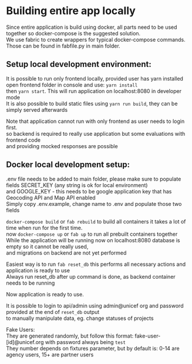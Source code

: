 # Building entire app locally

Since entire application is build using docker, all parts need to be used together so docker-compose is the suggested solution.  
We use fabric to create wrappers for typical docker-compose commands. Those can be found in fabfile.py in main folder.

## Setup local development environment:

It is possible to run only frontend locally, provided user has yarn installed  
open frontend folder in console and use: `yarn install`  
then `yarn start`. This will run application on localhost:8080 in developer mode  
It is also possible to build static files using `yarn run build`, they can be simply served afterwards

Note that application cannot run with only frontend as user needs to login first.  
so backend is required to really use application but some evaluations with frontend code  
and providing mocked responses are possible

## Docker local development setup:

.env file needs to be added to main folder, please make sure to populate fields SECRET\_KEY \(any string is ok for local environment\)  
  and GOOGLE\_KEY - this needs to be google application key that has Geocoding API and Map API  enabled  
  Simply copy .env.example, change name to .env and populate those two fields

`docker-compose build` or `fab rebuild` to build all containers it takes a lot of time when run for the first time.  
  now `docker-compose up` or `fab up` to run all prebuilt containers together  
  While the application will be running now on localhost:8080 database is empty so it cannot be really used,  
  and migrations on backend are not yet performed

Easiest way is to run `fab reset_db` this performs all necessary actions and application is ready to use  
  Always run reset\_db after up command is done, as backend container needs to be running

Now application is ready to use.

It is possible to login to api/admin using admin@unicef org and password provided at the end of `reset_db` output  
  to manually manipulate data, eg. change statuses of projects

Fake Users:  
They are generated randomly, but follow this format: fake-user-\[id\]@unicef.org with password always being `test`  
They number depends on fixtures parameter, but by default is: 0-14 are agency users, 15+ are partner users

